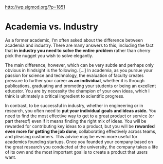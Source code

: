 http://wp.sigmod.org/?p=1851

# Academia vs. Industry

As a former academic, I’m often asked about the difference between academia and industry. 
There are many answers to this, including the fact that **in industry you need to solve the entire problem** rather than cherry pick the nugget you wish to solve elegantly. 

The main difference, however, which can be very subtle and perhaps only obvious in hindsight is the following. [...] In academia, as you pursue your passion for science and technology, the evaluation of faculty creates pressure to further your career **as an individual**, whether it is through publications, graduating and promoting your students or being an excellent educator. You are by necessity the champion of your own ideas, which I think is ultimately a critical ingredient to scientific progress. 

In contrast, to be successful in industry, whether in engineering or in research, you often need to **put your individual goals and ideas aside.** You need to find the most effective way to get to a great product or service (or part thereof) even if it means finding the right mix of ideas. You will be rewarded for contributing key ideas to a product, but you will be **rewarded even more for getting the job done**, collaborating effectively across teams, and pleasing customers. This advice may be even more useful for academics founding startups. Once you founded your company based on the great research you conducted at the university, the company takes a life of its own and the most important goal is to create a product that users want. 
